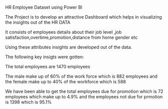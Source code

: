 HR Employee Dataset using Power BI

The Project is to develop an attractive Dashboard which helps in visualizing the insights out of the HR DATA

It consists of employees details about their job level ,job satisfaction,overtime,promotion,distance from home gender etc

Using these attributes insights are developed out of the data.

The following key insigts  were gotten:

The total employees are 1470 employees

The male make up of 60% of the work force which is 882 employees and the female make up to 40% of the workforce which is 588

We have been able to get the total employees due for promotion which is 72 employees which make up to 4.9%  and the employees not due for prmotion is 1398 which is 95.1%
